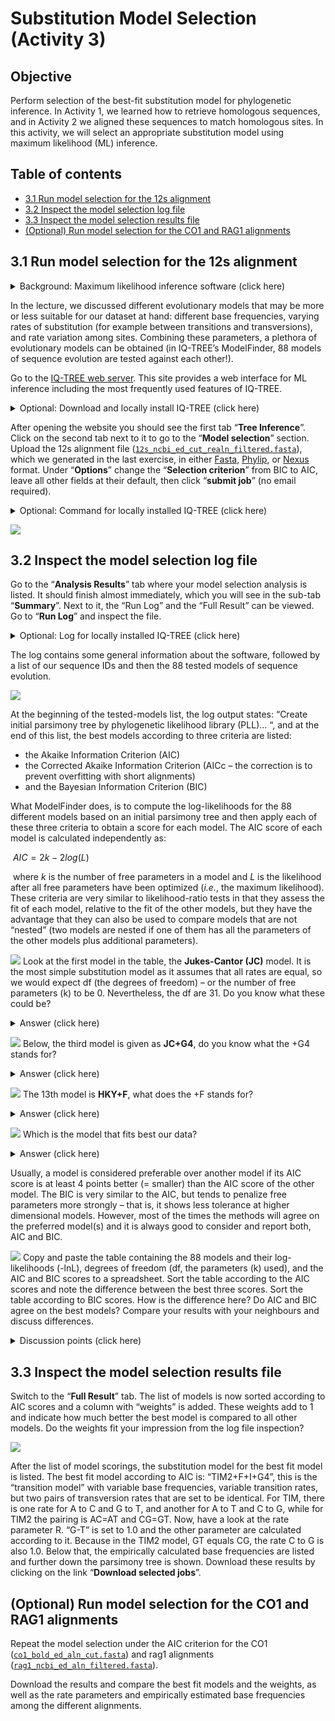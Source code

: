 # Substitution Model Selection (Activity 3)

## Objective

Perform selection of the best-fit substitution model for phylogenetic inference.  In Activity 1, we learned how to retrieve homologous sequences, and in Activity 2 we aligned these sequences to match homologous sites. In this activity, we will select an appropriate substitution model using maximum likelihood (ML) inference.
 

## Table of contents

* [3.1 Run model selection for the 12s alignment](#model_12s)
* [3.2 Inspect the model selection log file](#log_12s)
* [3.3 Inspect the model selection results file](#results_12s)
* [(Optional) Run model selection for the CO1 and RAG1 alignments](#model_co1_rag)


<a name="model_12s"></a>
## 3.1 Run model selection for the 12s alignment

 <details>
  <summary>Background: Maximum likelihood inference software (click here)</summary>  
  
--------

One of the earliest programs for phylogenetic analysis is the software [PAUP*](http://phylosolutions.com/paup-test/) by Dave Swofford that you used on the first course day. It was developed in the late 80s and has traditionally been one of the most frequently used and cited phylogenetic programs. However, the continuous advancing of sequencing technologies has led to a massive growth of datasets, promoting the development of newer and faster tools for phylogenetic inference. These include for example: [PhyML](http://atgc.lirmm.fr/phyml/) ([Guindon and Gascuel, 2003](https://doi.org/10.1080/10635150390235520)), and [RAxML](https://cme.h-its.org/exelixis/web/software/raxml/index.html) ([Stamatakis, 2006](https://doi.org/10.1093/bioinformatics/btl446)).  

In this Activity, we will make use of one of the latest of these developments, the software [IQ-TREE](http://iqtree.cibiv.univie.ac.at) ([Nguyen et al. 2015](https://doi.org/10.1093/molbev/msu300)). IQ-TREE takes advantage of an optimized implementation of the likelihood functions for better computational efficiency while yielding comparable or even better phylogenetic estimations. All programs listed above are also available on web-servers, but only PhyML and IQ-TREE include an automated substitution-model selection step, using SMS ([Lefort et al., 2017](https://doi.org/10.1093/molbev/msx149)) and ModelFinder ([Kalyaanamoorthy et al., 2017](https://doi.org/10.1038/nmeth.4285)), respectively. Finally, for IQ-TREE a very detailed and user-friendly [manual](http://www.iqtree.org/doc/) is available. 

--------
</details>

In the lecture, we discussed different evolutionary models that may be more or less suitable for our dataset at hand: different base frequencies, varying rates of substitution (for example between transitions and transversions), and rate variation among sites. Combining these parameters, a plethora of evolutionary models can be obtained (in IQ-TREE’s ModelFinder, 88 models of sequence evolution are tested against each other!).

Go to the [IQ-TREE web server](http://iqtree.cibiv.univie.ac.at). This site provides a web interface for ML inference including the most frequently used features of IQ-TREE. 

 <details>
  <summary>Optional: Download and locally install IQ-TREE (click here)</summary>  
  
--------

In case the web server is busy or you plan to use IQ-TREE for your future own work, you may also download and locally install [IQ-TREE (version 1.6.12)](http://www.iqtree.org/#download).

--------
</details>

After opening the website you should see the first tab “**Tree Inference**”. Click on the second tab next to it to go to the “**Model selection**” section. Upload the 12s alignment file ([`12s_ncbi_ed_cut_realn_filtered.fasta`](../multiple_sequence_alignment/res/12s_ncbi_ed_cut_realn_filtered.fasta)), which we generated in the last exercise, in either [Fasta](../multiple_sequence_alignment/res/12s_ncbi_ed_cut_realn_filtered.fasta), [Phylip](../multiple_sequence_alignment/res/12s_ncbi_ed_cut_realn_filtered.phy), or [Nexus](../multiple_sequence_alignment/res/12s_ncbi_ed_cut_realn_filtered.nex) format. Under “**Options**” change the “**Selection criterion**” from BIC to AIC, leave all other fields at their default, then click “**submit job**” (no email required).

<details>
  <summary>Optional: Command for locally installed IQ-TREE (click here)</summary>

--------

`PATH/TO/iqtree -s PATH/TO/12s_ncbi_ed_cut_realn_filtered.fasta -m MF -AIC`

--------
</details>

<kbd>![](./img/iqtree_001.png)</kbd>


<a name="log_12s"></a>
## 3.2 Inspect the model selection log file

Go to the “**Analysis Results**” tab where your model selection analysis is listed. It should finish almost immediately, which you will see in the sub-tab “**Summary**”. Next to it, the “Run Log” and the “Full Result” can be viewed. Go to “**Run Log**” and inspect the file.

<details>
  <summary>Optional: Log for locally installed IQ-TREE (click here)</summary>

--------

This is equal to the `.log` file if you ran IQ-TREE on your computer.

--------
</details>

The log contains some general information about the software, followed by a list of our sequence IDs and then the 88 tested models of sequence evolution. 

<kbd>![](./img/iqtree_002.png)</kbd>

At the beginning of the tested-models list, the log output states: “Create initial parsimony tree by phylogenetic likelihood library (PLL)... “, and at the end of this list, the best models according to three criteria are listed: 

* the Akaike Information Criterion (AIC)
* the Corrected Akaike Information Criterion (AICc – the correction is to prevent overfitting with short alignments)
* and the Bayesian Information Criterion (BIC)

What ModelFinder does, is to compute the log-likelihoods for the 88 different models based on an initial parsimony tree and then apply each of these three criteria to obtain a score for each model. The AIC score of each model is calculated independently as:  

 $AIC = 2 k -2 log(L)$ 

 where $k$ is the number of free parameters in a model and $L$ is the likelihood after all free parameters have been optimized (*i.e.*, the maximum likelihood).
These criteria are very similar to likelihood-ratio tests in that they assess the fit of each model, relative to the fit of the other models, but they have the advantage that they can also be used to compare models that are not “nested” (two models are nested if one of them has all the parameters of the other models plus additional parameters).

![](../img/question_icon.png) Look at the first model in the table, the **Jukes-Cantor (JC)** model. It is the most simple substitution model as it assumes that all rates are equal, so we would expect df (the degrees of freedom) – or the number of free parameters (k) to be 0. Nevertheless, the df are 31. Do you know what these could be?

<details>
  <summary>Answer (click here)</summary>

--------

These are the branch lengths, the time that has passed between the nodes in a phylogeny. Because we have 17 species, there are 2 x 17 - 3 = 31 branches in an unrooted phylogeny.

--------
</details>

![](../img/question_icon.png) Below, the third model is given as **JC+G4**, do you know what the +G4 stands for?

<details>
  <summary>Answer (click here)</summary>

--------

This is the gamma model of rate variation with four categories of rate multipliers.

--------
</details>

![](../img/question_icon.png) The 13th model is **HKY+F**, what does the +F stands for?

<details>
  <summary>Answer (click here)</summary>

--------

The HKY model assumes different rates between transitions and transversions, the +F indicates that base frequencies are also estimated with this model.

--------
</details>

![](../img/question_icon.png) Which is the model that fits best our data? 

<details>
  <summary>Answer (click here)</summary>

--------

Best-fit model: TIM2+F+I+G4 chosen according to AIC. If it is a model that you do not know, you may look up its assumptions in the [IQ-TREE manual](http://www.iqtree.org/doc/Substitution-Models), but see also 3.3 below.


--------
</details>

Usually, a model is considered preferable over another model if its AIC score is at least 4 points better (= smaller) than the AIC score of the other model. 
The BIC is very similar to the AIC, but tends to penalize free parameters more strongly – that is, it shows less tolerance at higher dimensional models. However, most of the times the methods will agree on the preferred model(s) and it is always good to consider and report both, AIC and BIC.

![](../img/discussion_icon.png) Copy and paste the table containing the 88 models and their log-likelihoods (-lnL), degrees of freedom (df, the parameters (k) used), and the AIC and BIC scores to a spreadsheet. Sort the table according to the AIC scores and note the difference between the best three scores. Sort the table according to BIC scores. How is the difference here? Do AIC and BIC agree on the best models? Compare your results with your neighbours and discuss differences.

<details>
  <summary>Discussion points (click here)</summary>

--------

* best models according to AIC 
* best models according to BIC
* stochasticity

--------
</details>


<a name="results_12s"></a>
## 3.3 Inspect the model selection results file

Switch to the “**Full Result**” tab. The list of models is now sorted according to AIC scores and a column with “weights” is added. These weights add to 1 and indicate how much better the best model is compared to all other models. Do the weights fit your impression from the log file inspection?  

<kbd>![](./img/iqtree_003.png)</kbd>

After the list of model scorings, the substitution model for the best fit model is listed. The best fit model according to AIC is: “TIM2+F+I+G4”, this is the “transition model” with variable base frequencies, variable transition rates, but two pairs of transversion rates that are set to be identical. For TIM, there is one rate for A to C and G to T, and another for A to T and C to G, while for TIM2 the pairing is AC=AT and CG=GT. Now, have a look at the rate parameter R. “G-T” is set to 1.0 and the other parameter are calculated according to it. Because in the TIM2 model, GT equals CG, the rate C to G is also 1.0. Below that, the empirically calculated base frequencies are listed and further down the parsimony tree is shown.
Download these results by clicking on the link “**Download selected jobs**”.


<a name="model_co1_rag"></a>
## (Optional) Run model selection for the CO1 and RAG1 alignments

Repeat the model selection under the AIC criterion for the CO1 ([`co1_bold_ed_aln_cut.fasta`](../multiple_sequence_alignment/res/co1_bold_ed_aln_cut.fasta)) and rag1 alignments ([`rag1_ncbi_ed_aln_filtered.fasta`](../multiple_sequence_alignment/res/rag1_ncbi_ed_aln_filtered.fasta)).

Download the results and compare the best fit models and the weights, as well as the rate parameters and empirically estimated base frequencies among the different alignments.
